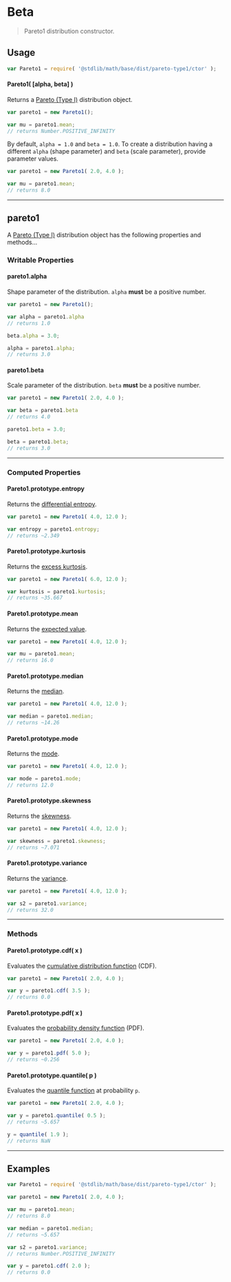 # Beta

> Pareto1 distribution constructor.


<!-- Section to include introductory text. Make sure to keep an empty line after the intro `section` element and another before the `/section` close. -->

<section class="intro">

</section>

<!-- /.intro -->

<!-- Package usage documentation. -->

<section class="usage">

## Usage

``` javascript
var Pareto1 = require( '@stdlib/math/base/dist/pareto-type1/ctor' );
```

#### Pareto1( \[alpha, beta\] )

Returns a [Pareto (Type I)][pareto-distribution] distribution object.

``` javascript
var pareto1 = new Pareto1();

var mu = pareto1.mean;
// returns Number.POSITIVE_INFINITY
```

By default, `alpha = 1.0` and `beta = 1.0`. To create a distribution having a different `alpha` (shape parameter) and `beta` (scale parameter), provide parameter values.

``` javascript
var pareto1 = new Pareto1( 2.0, 4.0 );

var mu = pareto1.mean;
// returns 8.0
```

---

## pareto1

A [Pareto (Type I)][pareto-distribution] distribution object has the following properties and methods...

### Writable Properties

#### pareto1.alpha

Shape parameter of the distribution. `alpha` __must__ be a positive number.

``` javascript
var pareto1 = new Pareto1();

var alpha = pareto1.alpha
// returns 1.0

beta.alpha = 3.0;

alpha = pareto1.alpha;
// returns 3.0 
```

#### pareto1.beta

Scale parameter of the distribution. `beta` __must__ be a positive number.

``` javascript
var pareto1 = new Pareto1( 2.0, 4.0 );

var beta = pareto1.beta
// returns 4.0

pareto1.beta = 3.0;

beta = pareto1.beta;
// returns 3.0 
```

---

### Computed Properties

#### Pareto1.prototype.entropy

Returns the [differential entropy][entropy].

``` javascript
var pareto1 = new Pareto1( 4.0, 12.0 );

var entropy = pareto1.entropy;
// returns ~2.349
```

#### Pareto1.prototype.kurtosis

Returns the [excess kurtosis][kurtosis].

``` javascript
var pareto1 = new Pareto1( 6.0, 12.0 );

var kurtosis = pareto1.kurtosis;
// returns ~35.667
```

#### Pareto1.prototype.mean

Returns the [expected value][expected-value].

``` javascript
var pareto1 = new Pareto1( 4.0, 12.0 );

var mu = pareto1.mean;
// returns 16.0
```

#### Pareto1.prototype.median

Returns the [median][median].

``` javascript
var pareto1 = new Pareto1( 4.0, 12.0 );

var median = pareto1.median;
// returns ~14.26
```

#### Pareto1.prototype.mode

Returns the [mode][mode].

``` javascript
var pareto1 = new Pareto1( 4.0, 12.0 );

var mode = pareto1.mode;
// returns 12.0
```

#### Pareto1.prototype.skewness

Returns the [skewness][skewness].

``` javascript
var pareto1 = new Pareto1( 4.0, 12.0 );

var skewness = pareto1.skewness;
// returns ~7.071
```

#### Pareto1.prototype.variance

Returns the [variance][variance].

``` javascript
var pareto1 = new Pareto1( 4.0, 12.0 );

var s2 = pareto1.variance;
// returns 32.0
```

---

### Methods

#### Pareto1.prototype.cdf( x )

Evaluates the [cumulative distribution function][cdf] (CDF).

``` javascript
var pareto1 = new Pareto1( 2.0, 4.0 );

var y = pareto1.cdf( 3.5 );
// returns 0.0
```

#### Pareto1.prototype.pdf( x )

Evaluates the [probability density function][pdf] (PDF).

``` javascript
var pareto1 = new Pareto1( 2.0, 4.0 );

var y = pareto1.pdf( 5.0 );
// returns ~0.256
```

#### Pareto1.prototype.quantile( p )

Evaluates the [quantile function][quantile-function] at probability `p`.

``` javascript
var pareto1 = new Pareto1( 2.0, 4.0 );

var y = pareto1.quantile( 0.5 );
// returns ~5.657

y = quantile( 1.9 );
// returns NaN
```

</section>

<!-- /.usage -->

<!-- Package usage notes. Make sure to keep an empty line after the `section` element and another before the `/section` close. -->

<section class="notes">

</section>

<!-- /.notes -->

<!-- Package usage examples. -->

---

<section class="examples">

## Examples

``` javascript
var Pareto1 = require( '@stdlib/math/base/dist/pareto-type1/ctor' );

var pareto1 = new Pareto1( 2.0, 4.0 );

var mu = pareto1.mean;
// returns 8.0

var median = pareto1.median;
// returns ~5.657

var s2 = pareto1.variance;
// returns Number.POSITIVE_INFINITY

var y = pareto1.cdf( 2.0 );
// returns 0.0
```

</section>

<!-- /.examples -->

<!-- Section to include cited references. If references are included, add a horizontal rule *before* the section. Make sure to keep an empty line after the `section` element and another before the `/section` close. -->

<section class="references">

</section>

<!-- /.references -->

<!-- Section for all links. Make sure to keep an empty line after the `section` element and another before the `/section` close. -->

<section class="links">

[pareto-distribution]: https://en.wikipedia.org/wiki/Pareto_distribution

[cdf]: https://en.wikipedia.org/wiki/Cumulative_distribution_function
[pdf]: https://en.wikipedia.org/wiki/Probability_density_function
[quantile-function]: https://en.wikipedia.org/wiki/Quantile_function

[entropy]: https://en.wikipedia.org/wiki/Entropy_%28information_theory%29
[expected-value]: https://en.wikipedia.org/wiki/Expected_value
[kurtosis]: https://en.wikipedia.org/wiki/Kurtosis
[median]: https://en.wikipedia.org/wiki/Median
[mode]: https://en.wikipedia.org/wiki/Mode_%28statistics%29
[skewness]: https://en.wikipedia.org/wiki/Skewness
[variance]: https://en.wikipedia.org/wiki/Variance

</section>

<!-- /.links -->
